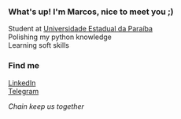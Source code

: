 ### What's up! I'm Marcos, nice to meet you ;)

Student at [Universidade Estadual da Paraíba](https://uepb.edu.br/) <br>
Polishing my python knowledge <br>
Learning soft skills <br>

### Find me
[LinkedIn](https://www.linkedin.com/in/marcos-emanuel-438a0a24a/) <br>
[Telegram](https://t.me/putzmarcos) <br>

*Chain keep us together*
